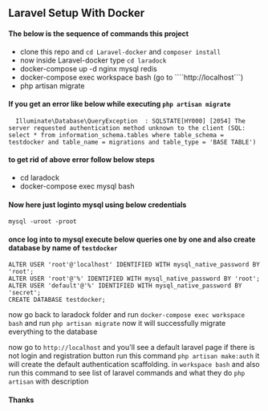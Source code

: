 ## Laravel Setup With Docker

#### The below is the sequence of commands this project

* clone this repo and ```cd Laravel-docker``` and ```composer install```
* now inside Laravel-docker type ```cd laradock```
* docker-compose up -d nginx mysql redis
* docker-compose exec workspace bash (go to ````http://localhost```)
* php artisan migrate

#### If you get an error like below while executing ``php artisan migrate``

```mysql
  Illuminate\Database\QueryException  : SQLSTATE[HY000] [2054] The server requested authentication method unknown to the client (SQL: select * from information_schema.tables where table_schema = testdocker and table_name = migrations and table_type = 'BASE TABLE')
```

#### to get rid of above error follow below steps

* cd laradock
* docker-compose exec mysql bash

#### Now here just loginto mysql using below credentials

```mysql
mysql -uroot -proot
```

#### once log into to mysql execute below queries one by one and also create database by name of ```testdocker```

```mysql
ALTER USER 'root'@'localhost' IDENTIFIED WITH mysql_native_password BY 'root';
ALTER USER 'root'@'%' IDENTIFIED WITH mysql_native_password BY 'root';
ALTER USER 'default'@'%' IDENTIFIED WITH mysql_native_password BY 'secret';
CREATE DATABASE testdocker;
```

now go back to laradock folder and run ``docker-compose exec workspace bash`` and run ```php artisan migrate``` now it will successfully migrate everything to the database

now go to ```http://localhost```  and you'll see a default laravel page if there is not login and registration button run this command ```php artisan make:auth``` it will create the default authentication scaffolding.
in ```workspace bash``` and also run this command to see list of laravel commands and what they do  ```php artisan``` with description

#### Thanks
